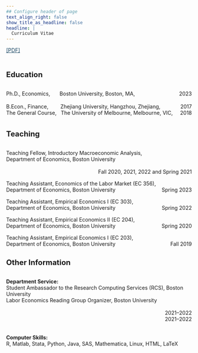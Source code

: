 ```yaml
---
## Configure header of page
text_align_right: false
show_title_as_headline: false
headline: |
  Curriculum Vitae
---
```


<!-- this is a subheadline -->
<a href="https://nbviewer.org/github/lzhuge/lzhuge.github.io/blob/ad2b415e3c2a60ed0dd34367432449b4911ce83b/CV_Oct_24_23.pdf" style="color:#154360;" target="_blank">[PDF]</a>

<br>

<big><big><b>Education</b></big></big>

<br>

<div> 
<div style = "float:left">Ph.D., Economics, &emsp;&nbsp; Boston University, Boston, MA,</div>
<div style = "float:right">2023</div>
</div>

<div style="line-height:250%;">
    <br>
</div>

<div> 
<div style = "float:left">B.Econ., Finance, &emsp;&ensp;&nbsp; Zhejiang University, Hangzhou, Zhejiang,</div>
<div style = "float:right">2017</div>
</div>

<div> 
<div style = "float:left"> The General Course, &nbsp; The University of Melbourne, Melbourne, VIC,</div>
<div style = "float:right">2018</div>
</div>

<div style="line-height:400%;">
    <br>
</div>

<big><big><b>Teaching</b></big></big>

<br>

<div> 
<div style = "float:left">Teaching Fellow, Introductory Macroeconomic Analysis, <br> Department of Economics, Boston University</div>
<div style = "float:right"><br> Fall 2020, 2021, 2022 and Spring 2021</div>
</div>

<div style="line-height:350%;">
    <br>
</div>

<div> 
<div style = "float:left">Teaching Assistant, Economics of the Labor Market (EC 356), <br> Department of Economics, Boston University</div>
<div style = "float:right"><br> Spring 2023</div>
</div>

<div style="line-height:350%;">
    <br>
</div>

<div> 
<div style = "float:left">Teaching Assistant, Empirical Economics I (EC 303), <br> Department of Economics, Boston University</div>
<div style = "float:right"><br> Spring 2022</div>
</div>

<div style="line-height:350%;">
    <br>
</div>

<div> 
<div style = "float:left">Teaching Assistant, Empirical Economics II (EC 204), <br> Department of Economics, Boston University</div>
<div style = "float:right"><br> Spring 2020</div>
</div>

<div style="line-height:350%;">
    <br>
</div>

<div> 
<div style = "float:left">Teaching Assistant, Empirical Economics I (EC 203), <br> Department of Economics, Boston University</div>
<div style = "float:right"><br> Fall 2019</div>
</div>

<div style="line-height:350%;">
    <br>
</div>

<big><big><b>Other Information</b></big></big>

<br>

<div> 
<div style = "float:left"><b>Department Service:</b><br> Student Ambassador to the Research Computing Services (RCS), Boston University
<br>Labor Economics Reading Group Organizer, Boston University
</div>
<div style = "float:right"><br>2021&#8211;2022
<br>2021&#8211;2022
</div>
</div>


<div style="line-height:600%;">
    <br>
</div>

<div> 
<div style = "float:left"><b>Computer Skills:</b><br> R, Matlab, Stata, Python, Java, SAS, Mathematica, Linux, HTML, LaTeX</div>
</div>

<div style="line-height:450%;">
    <br>
</div>